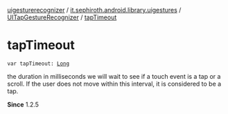 [uigesturerecognizer](../../index.md) / [it.sephiroth.android.library.uigestures](../index.md) / [UITapGestureRecognizer](index.md) / [tapTimeout](./tap-timeout.md)

# tapTimeout

`var tapTimeout: `[`Long`](https://kotlinlang.org/api/latest/jvm/stdlib/kotlin/-long/index.html)

the duration in milliseconds we will wait to see if a touch event is a tap or a scroll.
If the user does not move within this interval, it is considered to be a tap.

**Since**
1.2.5

